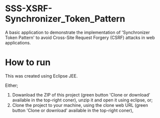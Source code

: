 # SSS-XSRF-Synchronizer_Token_Pattern
A basic application to demonstrate the implementation of 'Synchronizer Token Pattern' to avoid Cross-Site Request Forgery (CSRF) attacks in web applications.

# How to run
This was created using Eclipse JEE.

Either;
  1. Dowanload the ZIP of this project (green button 'Clone or download' available in the top-right coner), unzip it and open it using eclipse,
or;
  1. Clone the project to your machine, using the clone web URL (green button 'Clone or download' available in the top-right coner),
